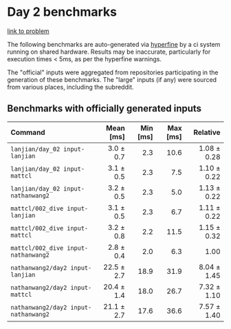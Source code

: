 # Day 2 benchmarks

[link to problem](http://adventofcode.com/2021/day/2)

The following benchmarks are auto-generated via [hyperfine](https://github.com/sharkdp/hyperfine) by a ci system running on shared hardware. Results may be inaccurate, particularly for execution times < 5ms, as per the hyperfine warnings.

The "official" inputs were aggregated from repositories participating in the generation of these benchmarks. The "large" inputs (if any) were sourced from various places, including the subreddit.

## Benchmarks with officially generated inputs
| Command | Mean [ms] | Min [ms] | Max [ms] | Relative |
|:---|---:|---:|---:|---:|
| `lanjian/day_02 input-lanjian` | 3.0 ± 0.7 | 2.3 | 10.6 | 1.08 ± 0.28 |
| `lanjian/day_02 input-mattcl` | 3.1 ± 0.5 | 2.3 | 7.5 | 1.10 ± 0.22 |
| `lanjian/day_02 input-nathanwang2` | 3.2 ± 0.5 | 2.3 | 5.0 | 1.13 ± 0.22 |
| `mattcl/002_dive input-lanjian` | 3.1 ± 0.5 | 2.3 | 6.7 | 1.11 ± 0.22 |
| `mattcl/002_dive input-mattcl` | 3.2 ± 0.8 | 2.2 | 11.5 | 1.15 ± 0.32 |
| `mattcl/002_dive input-nathanwang2` | 2.8 ± 0.4 | 2.0 | 6.3 | 1.00 |
| `nathanwang2/day2 input-lanjian` | 22.5 ± 2.7 | 18.9 | 31.9 | 8.04 ± 1.45 |
| `nathanwang2/day2 input-mattcl` | 20.4 ± 1.4 | 18.0 | 26.7 | 7.32 ± 1.10 |
| `nathanwang2/day2 input-nathanwang2` | 21.1 ± 2.7 | 17.6 | 36.6 | 7.57 ± 1.40 |
